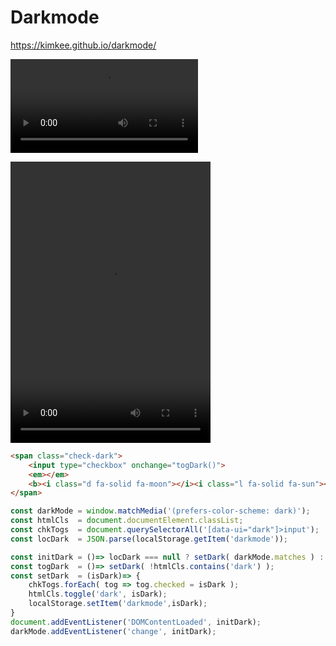 # Darkmode

https://kimkee.github.io/darkmode/

![다크 모드 예시](https://kimkee.github.io/darkmode/darkmode.mp4)

 <video width="320" height="450" controls>
        <source src="https://kimkee.github.io/darkmode/darkmode.mp4" type="video/mp4">
        Your browser does not support the video tag.
    </video>

````html
<span class="check-dark">
    <input type="checkbox" onchange="togDark()">
    <em></em>
    <b><i class="d fa-solid fa-moon"></i><i class="l fa-solid fa-sun"></i></b>
</span>
````

```js
const darkMode = window.matchMedia('(prefers-color-scheme: dark)');
const htmlCls  = document.documentElement.classList;
const chkTogs  = document.querySelectorAll('[data-ui="dark"]>input');
const locDark  = JSON.parse(localStorage.getItem('darkmode'));

const initDark = ()=> locDark === null ? setDark( darkMode.matches ) : setDark( locDark ) ;
const togDark  = ()=> setDark( !htmlCls.contains('dark') );
const setDark  = (isDark)=> {
    chkTogs.forEach( tog => tog.checked = isDark );
    htmlCls.toggle('dark', isDark);
    localStorage.setItem('darkmode',isDark);
}
document.addEventListener('DOMContentLoaded', initDark);
darkMode.addEventListener('change', initDark);
```
